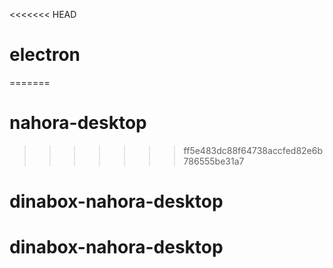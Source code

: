<<<<<<< HEAD
# electron
=======
# nahora-desktop
>>>>>>> ff5e483dc88f64738accfed82e6b786555be31a7
# dinabox-nahora-desktop
# dinabox-nahora-desktop
